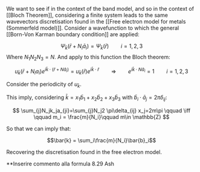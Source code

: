 
We want to see if in the context of the band model, and so in the context of [[Bloch Theorem]], considering a finite system leads to the same wavevectors discretisation found in the [[Free electron model for metals (Sommerfeld model)]].
Consider a wavefunction to which the general [[Born-Von Karman boundary condition]] are applied:

$$ \Psi_{\bar{k}}(\bar{r}+N_i\bar{a}_i) = \Psi_{\bar{k}}(\bar{r}) \qquad i=1,2,3 $$
Where $N_1N_2N_3=N$.
And apply to this function the Bloch theorem:

$$ u_{\bar{k}}(\bar{r}+N_ia_i)e^{i\bar{k}\cdot(\bar{r}+N\bar{a}_i)}= u_{\bar{k}}(\bar{r})e^{i\bar{k}\cdot\bar{r}}  \qquad \Rightarrow \qquad e^{i\bar{k}\cdot N\bar{a}_i}=1\qquad i=1,2,3$$

Consider the periodicity of $u_{\bar{k}}$.

This imply, considering $\bar{k} = x_1 \bar{b}_1+x_2 \bar{b}_2+x_3 \bar{b}_3$ with $\bar{b}_i\cdot\bar{a}_j=2\pi\delta_{ij}$:

$$ \sum_{j}N_jk_ja_{ji}=\sum_{j}N_j2 \pi\delta_{ij} x_j=2m\pi \qquad \iff \qquad m_i = \frac{m}{N_i}\qquad m\in \mathbb{Z} $$

So that we can imply that:

$$\bar{k} = \sum_i\frac{m}{N_i}\bar{b}_i$$

Recovering the discretisation found in the free electron model.

**Inserire commento alla formula 8.29 Ash